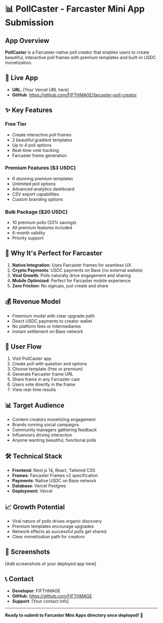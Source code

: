 # 📊 PollCaster - Farcaster Mini App Submission

## App Overview
**PollCaster** is a Farcaster-native poll creator that enables users to create beautiful, interactive poll frames with premium templates and built-in USDC monetization.

## 🔗 Live App
- **URL**: [Your Vercel URL here]
- **GitHub**: https://github.com/FIFTHMAGE/farcaster-poll-creator

## ✨ Key Features

### Free Tier
- Create interactive poll frames
- 2 beautiful gradient templates
- Up to 4 poll options
- Real-time vote tracking
- Farcaster frame generation

### Premium Features ($3 USDC)
- 6 stunning premium templates
- Unlimited poll options  
- Advanced analytics dashboard
- CSV export capabilities
- Custom branding options

### Bulk Package ($20 USDC)
- 10 premium polls (33% savings)
- All premium features included
- 6-month validity
- Priority support

## 🎯 Why It's Perfect for Farcaster

1. **Native Integration**: Uses Farcaster frames for seamless UX
2. **Crypto Payments**: USDC payments on Base (no external wallets)
3. **Viral Growth**: Polls naturally drive engagement and sharing
4. **Mobile Optimized**: Perfect for Farcaster mobile experience
5. **Zero Friction**: No signups, just create and share

## 💰 Revenue Model
- Freemium model with clear upgrade path
- Direct USDC payments to creator wallet
- No platform fees or intermediaries
- Instant settlement on Base network

## 🚀 User Flow
1. Visit PollCaster app
2. Create poll with question and options
3. Choose template (free or premium)
4. Generate Farcaster frame URL
5. Share frame in any Farcaster cast
6. Users vote directly in the frame
7. View real-time results

## 📊 Target Audience
- Content creators monetizing engagement
- Brands running social campaigns  
- Community managers gathering feedback
- Influencers driving interaction
- Anyone wanting beautiful, functional polls

## 🛠️ Technical Stack
- **Frontend**: Next.js 14, React, Tailwind CSS
- **Frames**: Farcaster Frames v2 specification
- **Payments**: Native USDC on Base network
- **Database**: Vercel Postgres
- **Deployment**: Vercel

## 📈 Growth Potential
- Viral nature of polls drives organic discovery
- Premium templates encourage upgrades
- Network effects as successful polls get shared
- Clear monetization path for creators

## 🎨 Screenshots
[Add screenshots of your deployed app here]

## 📞 Contact
- **Developer**: FIFTHMAGE
- **GitHub**: https://github.com/FIFTHMAGE
- **Support**: [Your contact info]

---

**Ready to submit to Farcaster Mini Apps directory once deployed!** 🚀